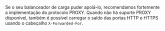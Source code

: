 Se o seu balanceador de carga puder apoiá-lo, recomendamos fortemente a implementação do protocolo PROXY. Quando não há suporte PROXY disponível, também é possível carregar o saldo das portas HTTP e HTTPS usando o cabeçalho `X-Forwarded-For`.

